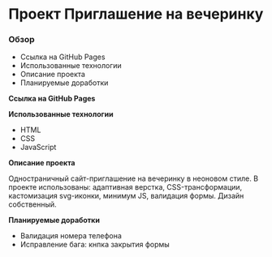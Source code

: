 # Проект Приглашение на вечеринку

### Обзор

* Ссылка на GitHub Pages
* Использованные технологии
* Описание проекта
* Планируемые доработки

**Ссылка на GitHub Pages**

**Использованные технологии**
* HTML
* CSS
* JavaScript

**Описание проекта**

Одностраничный сайт-приглашение на вечеринку в неоновом стиле.
В проекте использованы: адаптивная верстка, CSS-трансформации, кастомизация svg-иконки, минимум JS, валидация формы.
Дизайн собственный.

**Планируемые доработки**
* Валидация номера телефона
* Исправление бага: кнпка закрытия формы
